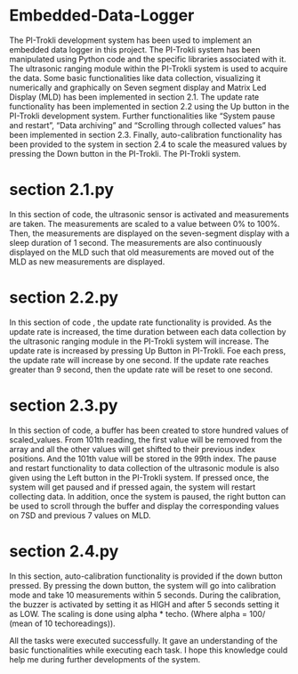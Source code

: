 # Embedded-Data-Logger
The PI-Trokli development system has been used to implement an embedded data logger in this project. 
The PI-Trokli system has been manipulated using Python code and the specific libraries associated with it. 
The ultrasonic ranging module within the PI-Trokli system is used to acquire the data. Some basic functionalities like data collection, visualizing it numerically and graphically on Seven segment display and Matrix Led Display (MLD) has been implemented in section 2.1. The update rate functionality has been implemented in section 2.2 using the Up button in the PI-Trokli development system. Further functionalities like “System pause and restart”, “Data archiving” and “Scrolling through collected values” has been implemented in section 2.3. Finally, auto-calibration functionality has been provided to the system in section 2.4 to scale the measured values by pressing the Down button in the PI-Trokli. The PI-Trokli system.


# section 2.1.py
In this section of code, the ultrasonic sensor is activated and measurements are taken. The measurements are scaled to a value between 0% to 100%. Then, the measurements are displayed on the seven-segment display with a sleep duration of 1 second. The measurements are also continuously displayed on the MLD such that old measurements are moved out of the MLD as new measurements are displayed.

# section 2.2.py
In this section of code , the update rate functionality is provided. As the update rate is increased, the time duration between each data collection by the ultrasonic ranging module in the PI-Trokli system will increase. The update rate is increased by pressing Up Button in PI-Trokli. Foe each press, the update rate will increase by one second. If the update rate reaches greater than 9 second, then the update rate will be reset to one second.

# section 2.3.py
In this section of code, a buffer has been created to store hundred values of scaled_values. From 101th reading, the first value will be removed from the array and all the other values will get shifted to their previous index positions. And the 101th value will be stored in the 99th index. The pause and restart functionality to data collection of the ultrasonic module is also given using the Left button in the PI-Trokli system. If pressed once, the system will get paused and if pressed again, the system will restart collecting data. In addition, once the system is paused, the right button can be used to scroll through the buffer and display the corresponding values on 7SD and previous 7 values on MLD.

# section 2.4.py
In this section, auto-calibration functionality is provided if the down button pressed. By pressing the down button, the system will go into calibration mode and take 10 measurements within 5 seconds. During the calibration, the buzzer is activated by setting it as HIGH and after 5 seconds setting it as LOW. The scaling is done using alpha * techo. (Where alpha = 100/ (mean of 10 techoreadings)).

All the tasks were executed successfully. It gave an understanding of the basic functionalities while executing each task. I hope this knowledge could help me during further developments of the system.
